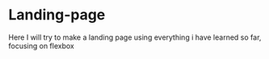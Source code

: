 # Landing-page

Here I will try to make a landing page using everything i have learned so far, focusing on flexbox
